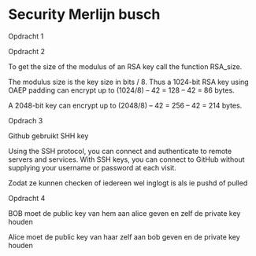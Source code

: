 # Security Merlijn busch

Opdracht 1


<?php 
  
// PHP code to illustrate the working  
// of md5(), sha1(), sha512() and hash() 
  
$str = 'Password'; 
$salt = 'Username20Jun96'; 
echo sprintf("The md5 hashed password of %s is: %s\n",  
                                $str, md5($str.$salt)); 
echo sprintf("The sha1 hashed password of %s is: %s\n", 
                                $str, sha1($str.$salt)); 
echo sprintf("The gost hashed password of %s is: %s\n",  
                            $str, sha512($str.$salt)); 
echo sprintf("The gost hashed password of %s is: %s\n",  
                        $str, hash('gost', $str.$salt));                         
                        
                          
?> 


Opdracht 2

To get the size of the modulus of an RSA key call the function RSA_size.

The modulus size is the key size in bits / 8. Thus a 1024-bit RSA key using OAEP padding can encrypt up to (1024/8) – 42 = 128 – 42 = 86 bytes.

A 2048-bit key can encrypt up to (2048/8) – 42 = 256 – 42 = 214 bytes.

Opdrach 3

Github gebruikt SHH key

Using the SSH protocol, you can connect and authenticate to remote servers and services. With SSH keys, you can connect to GitHub without supplying your username or password at each visit.

Zodat ze kunnen checken of iedereen wel inglogt is als ie pushd of pulled

Opdracht 4

BOB moet de public key van hem aan alice geven en zelf de private key houden

Alice moet de public key van haar zelf aan bob geven en de private key houden

